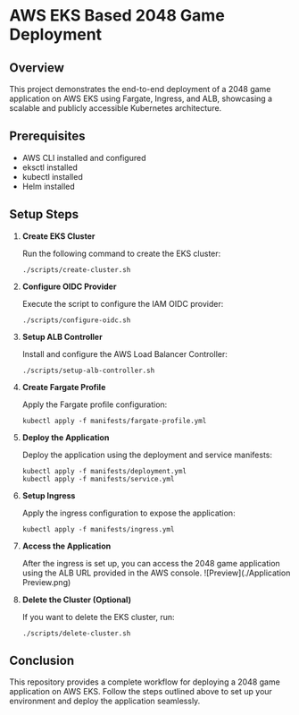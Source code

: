 # AWS EKS Based 2048 Game Deployment

## Overview

This project demonstrates the end-to-end deployment of a 2048 game application on AWS EKS using Fargate, Ingress, and ALB, showcasing a scalable and publicly accessible Kubernetes architecture.

## Prerequisites

- AWS CLI installed and configured
- eksctl installed
- kubectl installed
- Helm installed

## Setup Steps

1. **Create EKS Cluster**

   Run the following command to create the EKS cluster:

   ```
   ./scripts/create-cluster.sh
   ```

2. **Configure OIDC Provider**

   Execute the script to configure the IAM OIDC provider:

   ```
   ./scripts/configure-oidc.sh
   ```

3. **Setup ALB Controller**

   Install and configure the AWS Load Balancer Controller:

   ```
   ./scripts/setup-alb-controller.sh
   ```

4. **Create Fargate Profile**

   Apply the Fargate profile configuration:

   ```
   kubectl apply -f manifests/fargate-profile.yml
   ```

5. **Deploy the Application**

   Deploy the application using the deployment and service manifests:

   ```
   kubectl apply -f manifests/deployment.yml
   kubectl apply -f manifests/service.yml
   ```

6. **Setup Ingress**

   Apply the ingress configuration to expose the application:

   ```
   kubectl apply -f manifests/ingress.yml
   ```

7. **Access the Application**

   After the ingress is set up, you can access the 2048 game application using the ALB URL provided in the AWS console.
   ![Preview](./Application Preview.png)


9. **Delete the Cluster (Optional)**

   If you want to delete the EKS cluster, run:

   ```
   ./scripts/delete-cluster.sh
   ```

## Conclusion

This repository provides a complete workflow for deploying a 2048 game application on AWS EKS. Follow the steps outlined above to set up your environment and deploy the application seamlessly.

